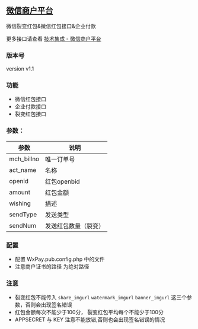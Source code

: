 ## [微信商户平台](https://pay.weixin.qq.com/index.php/home/login)
微信裂变红包&微信红包接口&企业付款 

更多接口请查看 [技术集成 - 微信商户平台](https://pay.weixin.qq.com/wiki/doc/api/index.html)

### 版本号
version  v1.1

### 功能
* 微信红包接口
* 企业付款接口
* 裂变红包接口

### 参数：
|参数|说明
|-----|-----------
| mch_billno | 唯一订单号
| act_name   | 名称
| openid     | 红包openbid
| amount     | 红包金额
| wishing    | 描述
| sendType   |发送类型
| sendNum    | 发送红包数量（裂变）

### 配置
* 配置 WxPay.pub.config.php 中的文件
* 注意商户证书的路径 为绝对路径

### 注意
* 裂变红包不能传入 `share_imgurl` `watermark_imgurl` `banner_imgurl` 这三个参数，否则会出现签名错误
* 红包金额每次不能少于100分， 裂变红包平均每个不能少于100分
* APPSECRET 与 KEY 注意不能放错,否则也会出现签名错误的情况

